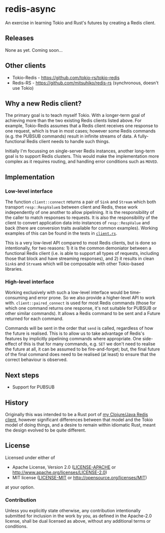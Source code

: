 # redis-async

An exercise in learning Tokio and Rust's futures by creating a Redis client.

## Releases

None as yet.  Coming soon...

## Other clients

* Tokio-Redis - https://github.com/tokio-rs/tokio-redis
* Redis-RS - https://github.com/mitsuhiko/redis-rs (synchronous, doesn't use Tokio)

## Why a new Redis client?

The primary goal is to teach myself Tokio.  With a longer-term goal of achieving more than the two existing Redis clients listed above.  For example, Tokio-Redis assumes that a Redis client receives one response to one request, which is true in most cases; however some Redis commands (e.g. the PUBSUB commands) result in infinite streams of data.  A fully-functional Redis client needs to handle such things.

Initially I'm focussing on single-server Redis instances, another long-term goal is to support Redis clusters.  This would make the implementation more complex as it requires routing, and handling error conditions such as `MOVED`.

## Implementation

### Low-level interface

The function `client::connect` returns a pair of `Sink` and `Stream` which both transport `resp::RespValue`s between client and Redis, these work independently of one another to allow pipelining.  It is the responsibility of the caller to match responses to requests.  It is also the responsibility of the client to convert application data into instances of `resp::RespValue` and back (there are conversion traits available for common examples).  Working examples of this can be found in the tests in [`client.rs`](src/client.rs).

This is a very low-level API compared to most Redis clients, but is done so intentionally, for two reasons: 1) it is the common demoniator between a functional Redis client (i.e. is able to support all types of requests, including those that block and have streaming responses), and 2) it results in clean `Sink`s and `Stream`s which will be composable with other Tokio-based libraries.

### High-level interface

Working exclusively with such a low-level interface would be time-consuming and error prone.  So we also provide a higher-level API to work with.  `client::paired_connect` is used for most Redis commands (those for which one command returns one response, it's not suitable for PUBSUB or other similar commands).  It allows a Redis command to be sent and a Future returned for each command.

Commands will be sent in the order that `send` is called, regardless of how the future is realised.  This is to allow us to take advantage of Redis's features by implicitly pipelining commands where appropriate.  One side-effect of this is that for many commands, e.g. `SET` we don't need to realise the future at all, it can be assumed to be fire-and-forget; but, the final future of the final command does need to be realised (at least) to ensure that the correct behaviour is observed.

## Next steps

* Support for PUBSUB

## History

Originally this was intended to be a Rust port of [my Clojure/Java Redis client](https://github.com/benashford/redis-async), however significant differences between that model and the Tokio model of doing things, and a desire to remain within idiomatic Rust, meant the design evolved to be quite different.

## License

Licensed under either of

* Apache License, Version 2.0 ([LICENSE-APACHE](LICENSE-APACHE) or http://www.apache.org/licenses/LICENSE-2.0)
* MIT license ([LICENSE-MIT](LICENSE-MIT) or http://opensource.org/licenses/MIT)

at your option.

### Contribution

Unless you explicitly state otherwise, any contribution intentionally submitted
for inclusion in the work by you, as defined in the Apache-2.0 license, shall be dual licensed as above, without any
additional terms or conditions.
